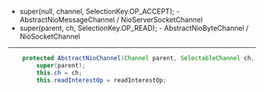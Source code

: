 * super(null, channel, SelectionKey.OP_ACCEPT); - AbstractNioMessageChannel / NioServerSocketChannel
* super(parent, ch, SelectionKey.OP_READ); - AbstractNioByteChannel / NioSocketChannel

---

```java
    protected AbstractNioChannel(Channel parent, SelectableChannel ch, int readInterestOp) {
        super(parent);
        this.ch = ch;
        this.readInterestOp = readInterestOp;
```

